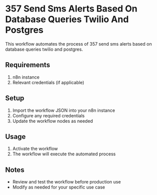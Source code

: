 # 357 Send Sms Alerts Based On Database Queries Twilio And Postgres

This workflow automates the process of 357 send sms alerts based on database queries twilio and postgres.

## Requirements

1. n8n instance
2. Relevant credentials (if applicable)

## Setup

1. Import the workflow JSON into your n8n instance
2. Configure any required credentials
3. Update the workflow nodes as needed

## Usage

1. Activate the workflow
2. The workflow will execute the automated process

## Notes

- Review and test the workflow before production use
- Modify as needed for your specific use case
